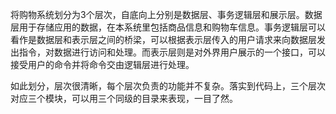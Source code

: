 将购物系统划分为3个层次，自底向上分别是数据层、事务逻辑层和展示层。数据层用于存储应用的数据，在本系统里包括商品信息和购物车信息。事务逻辑层可以看作是数据层和表示层之间的桥梁，可以根据表示层传入的用户请求来向数据层发出指令，对数据进行访问和处理。而表示层则是对外界用户展示的一个接口，可以接受用户的命令并将命令交由逻辑层进行处理。

如此划分，层次很清晰，每个层次负责的功能并不复杂。落实到代码上，三个层次对应三个模块，可以用三个同级的目录来表现，一目了然。